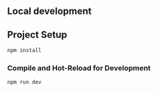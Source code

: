 ## Local development

## Project Setup

```sh
npm install
```

### Compile and Hot-Reload for Development

```sh
npm run dev
```
